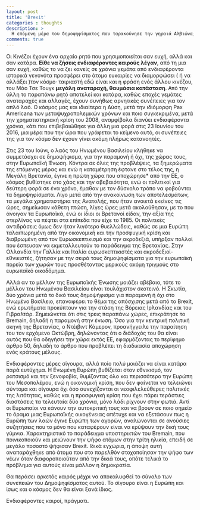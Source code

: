 ```yaml
---
layout: post
title: 'Brexit'
categories : thoughts
description: >
  Η επόμενη μέρα του δημοψηφίσματος που ταρακούνησε την γηραιά Αλβιώνα;
comments: true
---
```


Οι Κινέζοι έχουν ένα αρχαίο ρητό που χρησιμοποιείται σαν ευχή, αλλά και σαν κατάρα. <strong>Είθε να ζήσεις ενδιαφέροντες καιρούς λέγαν</strong>, από τη μια σαν ευχή, καθώς το να ζει κανείς σε χρόνια γεμάτα από ενδιαφέροντα ιστορικά γεγονότα προσφέρει στο άτομο ευκαιρίες να διαμορφώσει ( ή να αλλάξει )τον κόσμο· ταιριαστή εδώ είναι και η φράση ενός άλλου κινέζου, του Μάο Τσε Τουγκ <strong>μεγάλη αναταραχή, θαυμάσια κατάσταση</strong>. Από την άλλη το παραπάνω ρητό αποτελεί και κατάρα, καθώς εποχές γεμάτες αναταραχές και αλλαγές, έχουν συνήθως αρνητικές συνέπειες για τον απλό λαό. Ο κόσμος μας και ιδιαίτερα η Δύση, μετά την ιδιόμορφη Pax Americana των μεταψυχροπολεμικών χρόνων και ποιο συγκεκριμένα, μετά την χρηματιστηριακή κρίση του 2008, αναμφίβολα διανύει ενδιαφέροντα χρόνια, κάτι που επιβεβαιώθηκε για άλλη μια φορά στις 23 Ιουνίου του 2016, μια μέρα που την ώρα που γράφεται το κείμενο αυτό, οι συνέπειες της για τον κόσμο δεν έχουν γίνει ακόμη πλήρως κατανοητές.

Στις 23 του Ιούνι, ο λαός του Ηνωμένου Βασιλείου κλήθηκε να συμμετάσχει σε δημοψήφισμα, για την παραμονή ή όχι, της χώρας τους, στην Ευρωπαϊκή Ένωση. Κόντρα σε όλες της προβλέψεις, τα ξημερώματα της επόμενης μέρας και ενώ η καταμέτρηση έφτανε στο τέλος της, η Μεγάλη Βρετανία, έγινε η πρώτη χώρα που αποχώρησε* από την ΕΕ, ο κόσμος βυθίστηκε στο χάος και την αβεβαιότητα, ενώ οι πολιτικοί για δεύτερη φορά σε ένα χρόνο, έμαθαν με τον δύσκολο τρόπο να φοβούνται τα δημοψηφίσματα. Λίγο μετά από την ανακοίνωση των αποτελεσμάτων, τα μεγάλα χρηματιστήρια της Ανατολής, που ήταν ανοικτά εκείνες τις ώρες, σημείωσαν κάθετη πτώση, λίγες ώρες μετά ακολούθησαν, με το που άνοιγαν τα Ευρωπαϊκά, ενώ οι ίδιοι οι Βρετανοί είδαν, την αξία της στερλίνας να πέφτει στα επίπεδα που είχε το 1985. Οι πολιτικές αντιδράσεις όμως δεν ήταν λιγότερο θυελλώδεις, καθώς σε μια Ευρώπη ταλαιπωρημένη από την οικονομική και την προσφυγική κρίση και διαβρωμένη από τον Ευρωσκεπτικισμό και την ακροδεξιά, υπήρξαν πολλοί που έσπευσαν να εκμεταλλευτούν το παράδειγμα της Βρετανίας. Στην Ολλανδία την Γαλλία και Ιταλία ευρωσκεπτικιστές και ακροδεξιοί-εθνικιστές, ζήτησαν με την σειρά τους δημοψηφίσματα για την ευρωπαϊκή πορεία των χωρών τους προσθέτοντας μερικούς ακόμη τριγμούς στο ευρωπαϊκό οικοδόμημα.

Αλλά αν το μέλλον της Ευρωπαϊκής Ένωσης μοιάζει αβέβαιο, τότε το μέλλον του Ηνωμένου Βασιλείου είναι τουλάχιστον σκοτεινό. Η Σκωτία, δύο χρόνια μετά το δικό τους δημοψήφισμα για παραμονή ή όχι στο Ηνωμένο Βασίλειο, επαναφέρει το θέμα της απόσχισης μετά από το Brexit, ενώ ερωτήματα προκύπτουν για την στάση της Βόρειας Ιρλανδίας και του Γιβραλτάρ. Σημειώνεται ότι στις τρεις παραπάνω χώρες, επικράτησε το Bremain, δηλαδή η παραμονή στην ένωση. Όσο για την κεντρική πολιτική σκηνή της Βρετανίας, ο Ντέιβιντ Κάμερον, προανήγγειλε την παραίτηση του τον ερχόμενο Οκτώβρη, δηλώνοντας ότι ο διάδοχός του θα είναι αυτός που θα οδηγήσει την χώρα εκτός ΕΕ, εφαρμόζοντας το περίφημο άρθρο 50, δηλαδή το άρθρο που προβλέπει τη διαδικασία αποχώρηση ενός κράτους μέλους.

Ενδιαφέροντες μέρες σίγουρα, αλλά ποίο πολύ μοιάζει να είναι κατάρα παρά ευτύχημα. Η Ενωμένη Ευρώπη βυθίζεται στον εθνικισμό, τον ρατσισμό και την ξενοφοβία, θυμίζοντας όλο και περισσότερο την Ευρώπη του Μεσοπολέμου, ενώ η οικονομική κρίση, που δεν φαίνεται να τελειώνει σύντομα και σίγουρα όχι όσο συνεχίζονται οι νεοφιλελεύθερες πολιτικές της λιτότητας, καθώς και η προσφυγική κρίση που έχει πάρει τεράστιες διαστάσεις τα τελευταία δύο χρόνια, μόνο λάδι ρίχνουν στην φωτιά. Αντί οι Ευρωπαίοι να κάνουν την αυτοκριτική τους και να βρουν σε ποιο σημείο το όραμα μιας Ευρωπαϊκής οικογένειας απέτυχε και να εξετάσουν πως η Ευρώπη των λαών έγινε Ευρώπη των αγορών, αναλώνονται σε ανούσιες συζητήσεις που το μόνο που καταφέρουν είναι να κρύψουν την δική τους γύμνια. Χαρακτηριστικό το παράδειγμα υποστηρικτών του Bremain, που ποινικοποιούν και μειώνουν την ψήφο ατόμων στην τρίτη ηλικία, επειδή σε μεγάλο ποσοστό ψήφισαν Brexit. Ιδικά εγχώρια, η άποψη αυτή αναπαράχθηκε από άτομα που στο παρελθόν στοχοποίησαν την ψήφο των νέων όταν διαφοροποιούταν από την δικιά τους, οπότε τελικά το πρόβλημα για αυτούς είναι μάλλον η δημοκρατία.

Θα περάσει αρκετός καιρός μέχρι να αποκαλυφθεί το σύνολο των συνεπειών του Δημοψηφίσματος αυτού. Το σίγουρο είναι η Ευρώπη και ίσως και ο κόσμος δεν θα είναι ξανά ίδιος.

Ενδιαφέροντες καιροί, πράγματι.